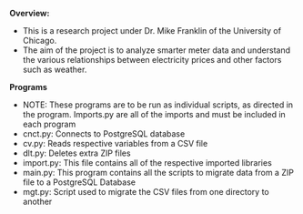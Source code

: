 **Overview:**
- This is a research project under Dr. Mike Franklin of the University of Chicago. 
- The aim of the project is to analyze smarter meter data and understand the various relationships between electricity prices and other factors such as weather.

**Programs**
- NOTE: These programs are to be run as individual scripts, as directed in the program. Imports.py are all of the imports and must be included in each program
- cnct.py: Connects to PostgreSQL database
- cv.py: Reads respective variables from a CSV file
- dlt.py: Deletes extra ZIP files
- import.py: This file contains all of the respective imported libraries
- main.py: This program contains all the scripts to migrate data from a ZIP file to a PostgreSQL Database
- mgt.py: Script used to migrate the CSV files from one directory to another
